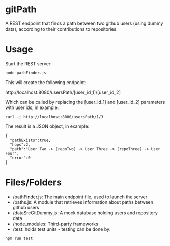 # gitPath

A REST endpoint that finds a path between two github users (using dummy data), according to their contributions to repositories.

# Usage

Start the REST server:
```
node pathFinder.js
```
 
This will create the following endpoint:

http://localhost:8080/usersPath/[user_id_1]/[user_id_2]

Which can be called by replacing the [user_id_1] and [user_id_2] parameters with user ids, in example:
```
curl -i http://localhost:8080/usersPath/1/3
```
The result is a JSON object, in example: 
```
{
  "pathExists":true,
  "hops":2,
  "path":"User Two -> (repoTwo) -> User Three -> (repoThree) -> User Four",
  "error":0
}
```

# Files/Folders
- /pathFinder.js: The main endpoint file, used to launch the server
- /paths.js: A module that retrieves information about paths between github users
- /dataSrcGitDummy.js: A mock database holding users and repository data
- /node_modules: Third-party frameworks
- /test: holds test units - testing can be done by:

```
npm run test
```


